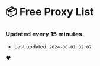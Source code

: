 # :package: Free Proxy List
### Updated every 15 minutes.

- Last updated: `2024-08-01 02:07`

:heart:
